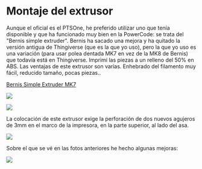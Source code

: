 # Montaje del extrusor

Aunque el oficial es el PTSOne, he preferido utilizar uno que tenía disponible y que ha funcionado muy bien en la PowerCode: se trata del "Bernis simple extruder". Bernis ha sacado una mejora y ha quitado la versión antigua de Thingiverse (que es la que yo uso), pero la que yo uso es una variación (para usar polea dentada MK7 en vez de la MK8 de Bernis) que todavía está en Thingiverse.
Imprimí las piezas a un relleno del 50% en ABS. Las ventajas de este extrusor son varias. Enhebrado del filamento muy fácil, reducido tamaño, pocas piezas..  
 
[Bernis Simple Extruder MK7](http://www.thingiverse.com/thing:724889)

![](https://lh3.googleusercontent.com/4GdZKyKCzPsyO536X8IaeZ5ghw_K4JuUS6o62a1sixowbeRdC2H7wMiXq7ID_L7Xwh4OYKufRg=w1920-h1080-rw-no)

![](https://lh3.googleusercontent.com/As8kwc7G0HNiH2Rv6-R4l6P7gHwM2J2wePNUFtV-Cuuh6SCBjE8qZ4hrGQwx1E9UI3Nxc_gZqQ=w1920-h1080-rw-no)

La colocación de este extrusor exige la perforación de dos nuevos agujeros de 3mm en el marco de la impresora, en la parte superior, al lado del asa.

![](https://lh3.googleusercontent.com/__fgDKq8g5yEHztwAUaz7rZXTqdrJYZOflEdD3XnrcQMYK7rUynXWsWXKh8kAzKa2WSFiZCdBg=w1920-h1080-rw-no)

Sobre el que se vé en las fotos anteriores he hecho algunas mejoras:

![](https://lh3.googleusercontent.com/OZ2-KPxQDHW6vUsBAcWKkcuwl0PFNv0TJe4SXsQX5Xs3iWxBmca2rr1qyBRsWUfsDjLEaM9SHw=w1920-h1080-rw-no)

